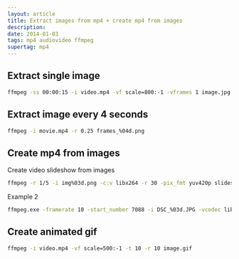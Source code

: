 ```yaml
---
layout: article
title: Extract images from mp4 + create mp4 from images
description:
date: 2014-01-03
tags: mp4 audiovideo ffmpeg
supertag: mp4
---
```


## Extract single image

```bash
ffmpeg -ss 00:00:15 -i video.mp4 -vf scale=800:-1 -vframes 1 image.jpg
```

## Extract image every 4 seconds

```bash
ffmpeg -i movie.mp4 -r 0.25 frames_%04d.png
```

## Create mp4 from images

Create video slideshow from images

```bash
ffmpeg -r 1/5 -i img%03d.png -c:v libx264 -r 30 -pix_fmt yuv420p slideshow.mp4
```

Example 2

```bash
ffmpeg.exe -framerate 10 -start_number 7088 -i DSC_%03d.JPG -vcodec libx264 -s 640x480 out.mp4
```

## Create animated gif

```bash
ffmpeg -i video.mp4 -vf scale=500:-1 -t 10 -r 10 image.gif
```
